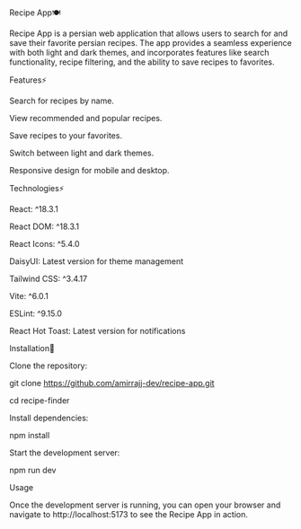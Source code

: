 Recipe App🍽️

Recipe App is a persian web application that allows users to search for and save their favorite persian recipes. The app provides a seamless experience with both light and dark themes, and incorporates features like search functionality, recipe filtering, and the ability to save recipes to favorites.

Features⚡

Search for recipes by name.

View recommended and popular recipes.

Save recipes to your favorites.

Switch between light and dark themes.

Responsive design for mobile and desktop.

Technologies⚡

React: ^18.3.1

React DOM: ^18.3.1

React Icons: ^5.4.0

DaisyUI: Latest version for theme management

Tailwind CSS: ^3.4.17

Vite: ^6.0.1

ESLint: ^9.15.0

React Hot Toast: Latest version for notifications


Installation📝

Clone the repository:

git clone https://github.com/amirrajj-dev/recipe-app.git

cd recipe-finder

Install dependencies:

npm install

Start the development server:

npm run dev

Usage

Once the development server is running, you can open your browser and navigate to http://localhost:5173 to see the Recipe App in action.
